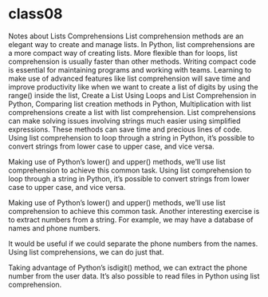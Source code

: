 # class08
Notes about Lists Comprehensions
List comprehension methods are an elegant way to create and manage lists. 
In Python, list comprehensions are a more compact way of creating lists. 
More flexible than for loops, list comprehension is usually faster than other methods.
Writing compact code is essential for maintaining programs and working with teams. 
Learning to make use of advanced features like list comprehension will save time and improve productivity like when we want
to create a list of digits by using the range() inside the list, Create a List Using Loops and List Comprehension in Python,
Comparing list creation methods in Python, Multiplication with list comprehensions create a list with list comprehension.
List comprehensions can make solving issues involving strings much easier using simplified expressions. These methods can save time and precious lines of code.
Using list comprehension to loop through a string in Python, it’s possible to convert strings from lower case to upper case, and vice versa. 

Making use of Python’s lower() and upper() methods, we’ll use list comprehension to achieve this common task.
Using list comprehension to loop through a string in Python, it’s possible to convert strings from lower case to upper case, and vice versa. 

Making use of Python’s lower() and upper() methods, we’ll use list comprehension to achieve this common task.
Another interesting exercise is to extract numbers from a string. For example, we may have a database of names and phone numbers.

It would be useful if we could separate the phone numbers from the names. Using list comprehensions, we can do just that.

Taking advantage of Python’s isdigit() method, we can extract the phone number from the user data.
It’s also possible to read files in Python using list comprehension.
